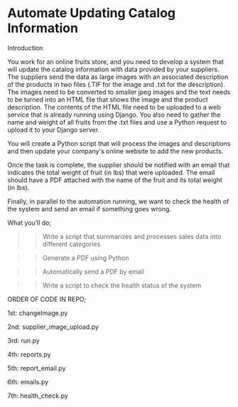# Automate Updating Catalog Information

Introduction

You work for an online fruits store, and you need to develop a system that will update the catalog information with data provided by your suppliers. The suppliers send the data as large images with an associated description of the products in two files (.TIF for the image and .txt for the description). The images need to be converted to smaller jpeg images and the text needs to be turned into an HTML file that shows the image and the product description. The contents of the HTML file need to be uploaded to a web service that is already running using Django. You also need to gather the name and weight of all fruits from the .txt files and use a Python request to upload it to your Django server.

You will create a Python script that will process the images and descriptions and then update your company's online website to add the new products.

Once the task is complete, the supplier should be notified with an email that indicates the total weight of fruit (in lbs) that were uploaded. The email should have a PDF attached with the name of the fruit and its total weight (in lbs).

Finally, in parallel to the automation running, we want to check the health of the system and send an email if something goes wrong.

What you’ll do;

>> Write a script that summarizes and processes sales data into different categories

>> Generate a PDF using Python

>> Automatically send a PDF by email

>> Write a script to check the health status of the system

ORDER OF CODE IN REPO;

1st: changeImage.py

2nd: supplier_image_upload.py

3rd: run.py

4th: reports.py

5th: report_email.py

6th: emails.py

7th: health_check.py
